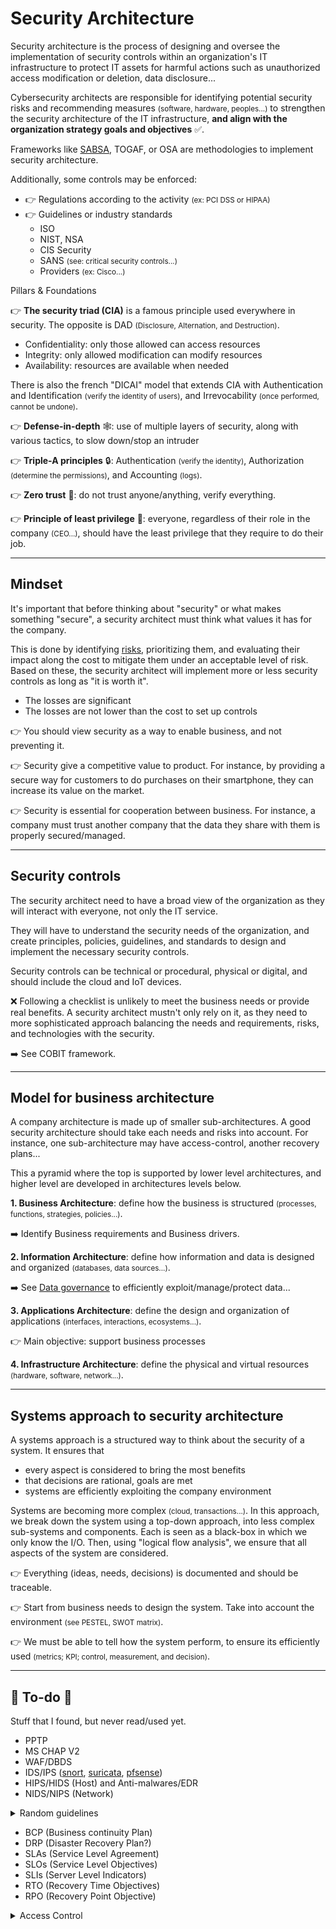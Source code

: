 # Security Architecture

<div class="row row-cols-md-2"><div>

Security architecture is the process of designing and oversee the implementation of security controls within an organization's IT infrastructure to protect IT assets for harmful actions such as unauthorized access modification or deletion, data disclosure...

Cybersecurity architects are responsible for identifying potential security risks and recommending measures <small>(software, hardware, peoples...)</small> to strengthen the security architecture of the IT infrastructure, **and align with the organization strategy goals and objectives** ✅.

Frameworks like [SABSA](frameworks/sabsa.md), TOGAF, or OSA are methodologies to implement security architecture. 

Additionally, some controls may be enforced:

* 👉 Regulations according to the activity <small>(ex: PCI DSS or HIPAA)</small>
* 👉 Guidelines or industry standards
  * ISO
  * NIST, NSA
  * CIS Security
  * SANS <small>(see: critical security controls...)</small>
  * Providers <small>(ex: Cisco...)</small>
</div><div>

<div class="text-center">

Pillars & Foundations
</div>

👉 **The security triad (CIA)** is a famous principle used everywhere in security. The opposite is DAD <small>(Disclosure, Alternation, and Destruction)</small>.

* Confidentiality: only those allowed can access resources
* Integrity: only allowed modification can modify resources 
* Availability: resources are available when needed

There is also the french "DICAI" model that extends CIA with Authentication and Identification <small>(verify the identity of users)</small>, and Irrevocability <small>(once performed, cannot be undone)</small>.

👉 **Defense-in-depth** 🕸️: use of multiple layers of security, along with various tactics, to slow down/stop an intruder

👉 **Triple-A principles** 🔒: Authentication <small>(verify the identity)</small>, Authorization <small>(determine the permissions)</small>, and Accounting <small>(logs)</small>.

👉 **Zero trust** 🔎: do not trust anyone/anything, verify everything.

👉 **Principle of least privilege** 👮: everyone, regardless of their role in the company <small>(CEO...)</small>, should have the least privilege that they require to do their job.
</div></div>

<hr class="sep-both">

## Mindset

<div class="row row-cols-md-2 mt-3"><div>

It's important that before thinking about "security" or what makes something "secure", a security architect must think what values it has for the company.

This is done by identifying [risks](/cybersecurity/blue-team/risk.md), prioritizing them, and evaluating their impact along the cost to mitigate them under an acceptable level of risk. Based on these, the security architect will implement more or less security controls as long as "it is worth it".

* The losses are significant
* The losses are not lower than the cost to set up controls
</div><div>

👉 You should view security as a way to enable business, and not preventing it.

👉 Security give a competitive value to product. For instance, by providing a secure way for customers to do purchases on their smartphone, they can increase its value on the market.

👉 Security is essential for cooperation between business. For instance, a company must trust another company that the data they share with them is properly secured/managed.
</div></div>

<hr class="sep-both">

## Security controls

<div class="row row-cols-md-2"><div>

The security architect need to have a broad view of the organization as they will interact with everyone, not only the IT service.

They will have to understand the security needs of the organization, and create principles, policies, guidelines, and standards to design and implement the necessary security controls.
</div><div>

Security controls can be technical or procedural, physical or digital, and should include the cloud and IoT devices.

❌️ Following a checklist is unlikely to meet the business needs or provide real benefits. A security architect mustn't only rely on it, as they need to more sophisticated approach balancing the needs and requirements, risks, and technologies with the security.

➡️ See COBIT framework.
</div></div>

<hr class="sep-both">

## Model for business architecture

<div class="row row-cols-md-2"><div>

A company architecture is made up of smaller sub-architectures. A good security architecture should take each needs and risks into account. For instance, one sub-architecture may have access-control, another recovery plans...

This a pyramid where the top is supported by lower level architectures, and higher level are developed in architectures levels below.
</div><div>

**1. Business Architecture**: define how the business is structured <small>(processes, functions, strategies, policies...)</small>.

➡️ Identify Business requirements and Business drivers.

**2. Information Architecture**: define how information and data is designed and organized <small>(databases, data sources...)</small>.

➡️ See [Data governance](/cybersecurity/blue-team/data.md) to efficiently exploit/manage/protect data...

**3. Applications Architecture**: define the design and organization of applications <small>(interfaces, interactions, ecosystems...)</small>.

👉 Main objective: support business processes

**4. Infrastructure Architecture**: define the physical and virtual resources  <small>(hardware, software, network...)</small>.
</div></div>

<hr class="sep-both">

## Systems approach to security architecture

<div class="row row-cols-md-2"><div>

A systems approach is a structured way to think about the security of a system. It ensures that

* every aspect is considered to bring the most benefits
* that decisions are rational, goals are met
* systems are efficiently exploiting the company environment

Systems are becoming more complex <small>(cloud, transactions...)</small>. In this approach, we break down the system using a top-down approach, into less complex sub-systems and components. Each is seen as a black-box in which we only know the I/O. Then, using "logical flow analysis", we ensure that all aspects of the system are considered.

</div><div>

👉 Everything (ideas, needs, decisions) is documented and should be traceable.

👉 Start from business needs to design the system. Take into account the environment <small>(see PESTEL, SWOT matrix)</small>.

👉 We must be able to tell how the system perform, to ensure its efficiently used <small>(metrics; KPI; control, measurement, and decision)</small>.
</div></div>

<hr class="sep-both">

## 👻 To-do 👻

Stuff that I found, but never read/used yet.

<div class="row row-cols-md-2"><div>

* PPTP
* MS CHAP V2
* WAF/DBDS
* IDS/IPS ([snort](https://www.snort.org/), [suricata](https://suricata.io/), [pfsense](https://www.pfsense.org/))
* HIPS/HIDS (Host) and Anti-malwares/EDR 
* NIDS/NIPS (Network)

<details class="details-n">
<summary>Random guidelines</summary>

**General practices/strategies**

* Setup [logging and monitoring](/cybersecurity/blue-team/logs.md)
* Use secure wireless networks <small>(if applicable)</small>
* Set up a robust password policy
  * Length, Complexity, Periodic updates, Lock, History...
  * see [Active Directory - Password Policy](/operating-systems/windows/active-directory/index.md#password-and-encryption)
  * Lock accounts for X minutes of inactivity
  * Add strong authentication (two-factor/MFA)

➡️ High-security environments usually use integrity checking tools such as Tripwire, Samhain, OSSEC, or AIDE. They monitor, detect, and analyze changes to system configurations.

➡️ You must do your best to reduce the attack surface. This is mostly done by applying principle like the principle of least privilege, to reduce the risk of lateral movements...

**External devices**

* Disable booting using an external device
* Detect and prevent them to install something/be installed
* Use an antivirus to scan them
* Forbid the use of local printers <small>(over secured network printers)</small>
* Disable autorun <small>(execution of code)</small> when connecting devices
* Change the password of ALL wireless devices.

**User permissions**

* Setup access control <small>(no excessive privileges, no shared accounts...)</small>. Only administrator should be allowed to disable/configure security-related tools.
* Ask for a password to edit BIOS configuration
* Disallow to remotely start a device
* Disable unneeded programs and services
* Disable/Limit the use of local user accounts <small>(if not required)</small>
* Do not give admin privilege to local accounts <small>(unless required)</small>
* Ensure we can't use a workstation without a password
* Limit access to the Windows registry

➡️ For root/administrator accounts, the password should be updated regularly, and its usage should be justified.

➡️ Tell users when their are not allowed to access something, or when it is monitored, and when it can lead to prosecution.

➡️ There must be a balance between security and operation needs. The security should not be too much of a burden.

**Networking**

See attacks and mitigation in [Network Security](/operating-systems/networking/security/index.md).
</details>
</div><div>

* BCP (Business continuity Plan)
* DRP (Disaster Recovery Plan?)
* SLAs (Service Level Agreement)
* SLOs (Service Level Objectives)
* SLIs (Server Level Indicators)
* RTO (Recovery Time Objectives)
* RPO (Recovery Point Objective)

<details class="details-n">
<summary>Access Control</summary>

Access control is the process of managing access to resources in a computer system or network using policies and rules.

➡️ ACLs, Access Control Lists, are a specific implementation of access control for a specific resource.

There are multiple access control models, why may be combined in a defense-in-depth strategy.

* **Discretionary Access Control (DAC)**: the owner of a resource define access rights for others. Ex: Unix File System.

* **Mandatory Access Control (MAC)**: access based on labels assigned to subjects (ex: users) and objects (ex: files).

* **Role-Based Access Control (RBAC)**: each role is given permissions, and users are given roles based on what they do in the organization.

* **Rule-Based Access Control (RBAC)**: rules that determine what someone can do based on who they are <small>(ex: IP...)</small>

* **Time-Based Access Control (TAC)**: access is granted during an interval of time <small>(ex: working hours)</small>
</details>

</div></div>